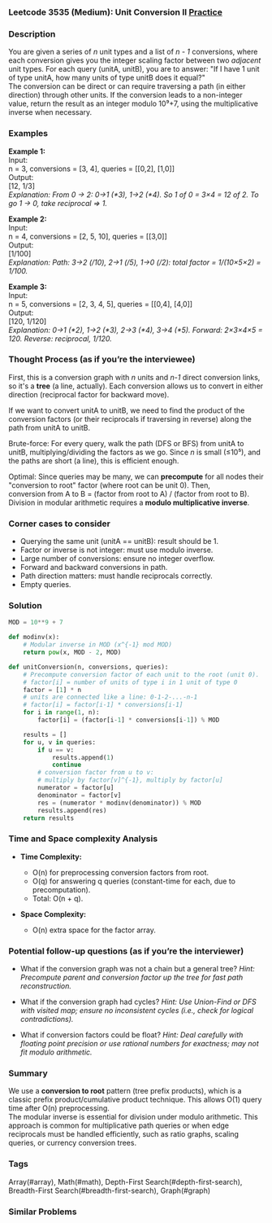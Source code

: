 ### Leetcode 3535 (Medium): Unit Conversion II [Practice](https://leetcode.com/problems/unit-conversion-ii)

### Description  
You are given a series of *n* unit types and a list of *n - 1* conversions, where each conversion gives you the integer scaling factor between two *adjacent* unit types. For each query (unitA, unitB), you are to answer: "If I have 1 unit of type unitA, how many units of type unitB does it equal?"  
The conversion can be direct or can require traversing a path (in either direction) through other units. If the conversion leads to a non-integer value, return the result as an integer modulo 10⁹+7, using the multiplicative inverse when necessary.

### Examples  

**Example 1:**  
Input:  
n = 3, conversions = \[3, 4\], queries = \[\[0,2\], \[1,0\]\]  
Output:  
\[12, 1/3\]  
*Explanation: From 0 → 2: 0→1 (\*3), 1→2 (\*4). So 1 of 0 = 3×4 = 12 of 2. To go 1 → 0, take reciprocal ⇒ 1.*

**Example 2:**  
Input:  
n = 4, conversions = \[2, 5, 10\], queries = \[\[3,0\]\]  
Output:  
\[1/100\]  
*Explanation: Path: 3→2 (/10), 2→1 (/5), 1→0 (/2): total factor = 1/(10×5×2) = 1/100.*

**Example 3:**  
Input:  
n = 5, conversions = \[2, 3, 4, 5\], queries = \[\[0,4\], \[4,0\]\]  
Output:  
\[120, 1/120\]  
*Explanation: 0→1 (\*2), 1→2 (\*3), 2→3 (\*4), 3→4 (\*5). Forward: 2×3×4×5 = 120. Reverse: reciprocal, 1/120.*

### Thought Process (as if you’re the interviewee)  
First, this is a conversion graph with *n* units and *n-1* direct conversion links, so it's a **tree** (a line, actually). Each conversion allows us to convert in either direction (reciprocal factor for backward move).

If we want to convert unitA to unitB, we need to find the product of the conversion factors (or their reciprocals if traversing in reverse) along the path from unitA to unitB.

Brute-force: For every query, walk the path (DFS or BFS) from unitA to unitB, multiplying/dividing the factors as we go. Since *n* is small (≤10⁵), and the paths are short (a line), this is efficient enough.

Optimal: Since queries may be many, we can **precompute** for all nodes their "conversion to root" factor (where root can be unit 0). Then,  
conversion from A to B = (factor from root to A) / (factor from root to B).  
Division in modular arithmetic requires a **modulo multiplicative inverse**.

### Corner cases to consider  
- Querying the same unit (unitA == unitB): result should be 1.
- Factor or inverse is not integer: must use modulo inverse.
- Large number of conversions: ensure no integer overflow.
- Forward and backward conversions in path.
- Path direction matters: must handle reciprocals correctly.
- Empty queries.

### Solution

```python
MOD = 10**9 + 7

def modinv(x):
    # Modular inverse in MOD (x^{-1} mod MOD)
    return pow(x, MOD - 2, MOD)

def unitConversion(n, conversions, queries):
    # Precompute conversion factor of each unit to the root (unit 0).
    # factor[i] = number of units of type i in 1 unit of type 0
    factor = [1] * n
    # units are connected like a line: 0-1-2-...-n-1
    # factor[i] = factor[i-1] * conversions[i-1]
    for i in range(1, n):
        factor[i] = (factor[i-1] * conversions[i-1]) % MOD

    results = []
    for u, v in queries:
        if u == v:
            results.append(1)
            continue
        # conversion factor from u to v:
        # multiply by factor[v]^{-1}, multiply by factor[u]
        numerator = factor[u]
        denominator = factor[v]
        res = (numerator * modinv(denominator)) % MOD
        results.append(res)
    return results
```

### Time and Space complexity Analysis  

- **Time Complexity:**  
  - O(n) for preprocessing conversion factors from root.
  - O(q) for answering q queries (constant-time for each, due to precomputation).
  - Total: O(n + q).

- **Space Complexity:**  
  - O(n) extra space for the factor array.

### Potential follow-up questions (as if you’re the interviewer)  

- What if the conversion graph was not a chain but a general tree?
  *Hint: Precompute parent and conversion factor up the tree for fast path reconstruction.*

- What if the conversion graph had cycles?
  *Hint: Use Union-Find or DFS with visited map; ensure no inconsistent cycles (i.e., check for logical contradictions).*

- What if conversion factors could be float?
  *Hint: Deal carefully with floating point precision or use rational numbers for exactness; may not fit modulo arithmetic.*

### Summary
We use a **conversion to root** pattern (tree prefix products), which is a classic prefix product/cumulative product technique. This allows O(1) query time after O(n) preprocessing.  
The modular inverse is essential for division under modulo arithmetic. This approach is common for multiplicative path queries or when edge reciprocals must be handled efficiently, such as ratio graphs, scaling queries, or currency conversion trees.

### Tags
Array(#array), Math(#math), Depth-First Search(#depth-first-search), Breadth-First Search(#breadth-first-search), Graph(#graph)

### Similar Problems
